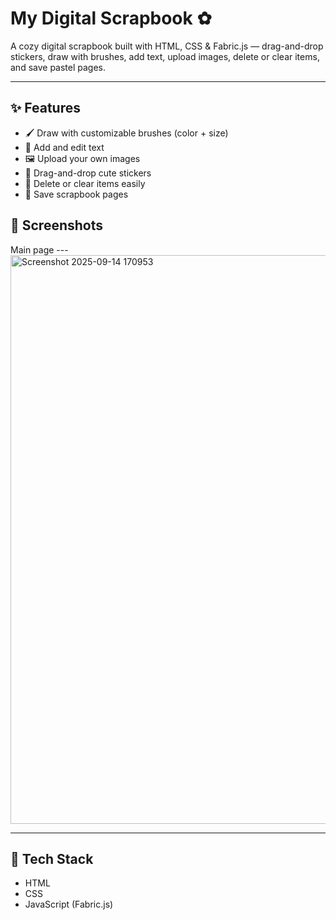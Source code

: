 # My Digital Scrapbook ✿

A cozy digital scrapbook built with HTML, CSS & Fabric.js — drag-and-drop stickers, draw with brushes, add text, upload images, delete or clear items, and save pastel pages.

---

## ✨ Features
- 🖌️ Draw with customizable brushes (color + size)  
- 🎀 Add and edit text  
- 🖼️ Upload your own images  
- 🌸 Drag-and-drop cute stickers  
- 🧹 Delete or clear items easily  
- 💾 Save scrapbook pages  
## 📸 Screenshots
Main page ---<img width="1896" height="910" alt="Screenshot 2025-09-14 170953" src="https://github.com/user-attachments/assets/37b26d32-a913-4b26-960e-d9a26541f627" />

---

## 🚀 Tech Stack
- HTML  
- CSS  
- JavaScript (Fabric.js)
